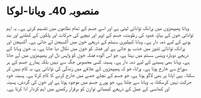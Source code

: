 # منصوبہ 40۔ ویانا-لوکا

ویانا پھیپھڑوں میں پرانک توانائی لیتی ہے اور اسے جسم کے تمام نظاموں میں تقسیم کرتی ہے۔ یہ اہم توانائی خون کے بہاؤ، غدود کی رطوبت، جسم کے اوپر اور نیچے کی حرکات اور پلکوں کے کھلنے اور بند ہونے کے لیے ذمہ دار ہے۔ ویانا کیپلیری سسٹم کے ذریعے خون میں آکسیجن لے جاتی ہے۔ آکسیجن اور پرانک توانائی ٹشوز میں جذب ہو جاتی ہے اور فضلہ کو خون میں نکال دیا جاتا ہے۔ یہ خون ویانا کے ذریعے دوبارہ وینس سسٹم میں بہتا ہے، جو اس آلودہ فضلہ خون کو واپس دل اور پھیپھڑوں میں لے جاتا ہے۔ ویانا بھی پسینے کے لیے ذمہ دار ہے۔ پسینہ کسی مخصوص جگہ سے نہیں بلکہ ہمارے جسم کے ہر سوراخ سے خارج ہوتا ہے۔ پرانا، جو کہ پھیپھڑوں کے علاقے میں زندگی کی توانائی ہے، یہ کام نہیں کر سکتا۔ یہی اپانا پر بھی لاگو ہوتا ہے، جو جسم کے نچلے حصے میں خارج کرنے کا کام کرتا ہے۔ پسینہ خود حرکت نہیں کرسکتا، یہ ویانا سے چلتا ہے، جو پورے جسم میں موجود ہوتا ہے اور خون کی گردش، پسینہ اور کھانسی کے عمل کے ذریعے کیمیائی توازن کو برقرار رکھنے میں اہم کردار ادا کرتا ہے۔
